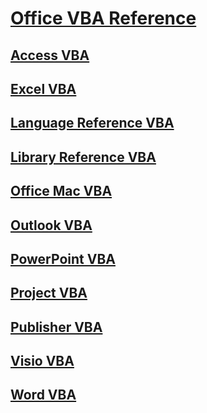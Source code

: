 # [Office VBA Reference](Office-VBA-Reference.md)

## [Access VBA](Access-VBA/articles/TOC.md)

## [Excel VBA](Excel-VBA/articles/TOC.md)

## [Language Reference VBA](Language-Reference-VBA/articles/TOC.md)

## [Library Reference VBA](Library-Reference-VBA/articles/TOC.md)

## [Office Mac VBA](Office-Mac-VBA/TOC.md)

## [Outlook VBA](Outlook-VBA/articles/TOC.md)

## [PowerPoint VBA](PowerPoint-VBA/articles/TOC.md)

## [Project VBA](Project-VBA/articles/TOC.md)

## [Publisher VBA](Publisher-VBA/articles/TOC.md)

## [Visio VBA](Visio-VBA/articles/TOC.md)

## [Word VBA](Word-VBA/articles/TOC.md)
